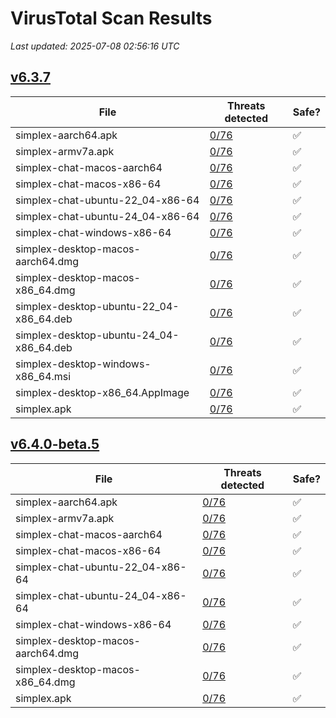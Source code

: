 # VirusTotal Scan Results
_Last updated: 2025-07-08 02:56:16 UTC_

## [v6.3.7](https://github.com/simplex-chat/simplex-chat/releases/tag/v6.3.7)
| File | Threats detected | Safe? |
| ---- | ---------------- | ----- |
| simplex-aarch64.apk | [0/76](https://www.virustotal.com/gui/file/f0d273c379b86fba48a4e60b32158b62d0c6faae1809346ed8a6b9a72d28bfaf) | ✅ |
| simplex-armv7a.apk | [0/76](https://www.virustotal.com/gui/file/dee6380e34d8cecde9ff9d22e79c6a449391fab3e2e13e8c0a53c764c09f0338) | ✅ |
| simplex-chat-macos-aarch64 | [0/76](https://www.virustotal.com/gui/file/5c7fd9369b9ddd1ccdb2bd2634e89ac38a8c4c99183122ce9a481673d82616da) | ✅ |
| simplex-chat-macos-x86-64 | [0/76](https://www.virustotal.com/gui/file/c4e8ac93d1fff6bee889c208d56f9b8d491ef2b00a3d9189e66d8ed622525ec4) | ✅ |
| simplex-chat-ubuntu-22_04-x86-64 | [0/76](https://www.virustotal.com/gui/file/11dce922a17ec321394193ca34505c68cb768f95794069b30f8715e23029723e) | ✅ |
| simplex-chat-ubuntu-24_04-x86-64 | [0/76](https://www.virustotal.com/gui/file/811c908722bbc00b6baf9224e163ba58e969c5c434b66b26fd0af8023dbd2401) | ✅ |
| simplex-chat-windows-x86-64 | [0/76](https://www.virustotal.com/gui/file/3fa0bb7df06b032001a7040beb7aa07d773fb35747f9322555a4302549c9d21e) | ✅ |
| simplex-desktop-macos-aarch64.dmg | [0/76](https://www.virustotal.com/gui/file/c34c3532650a53b4821c86548789303fd86992ad5d2fd573dcb0a8dce9539fa0) | ✅ |
| simplex-desktop-macos-x86_64.dmg | [0/76](https://www.virustotal.com/gui/file/5cee1b63c227de30569c392d3fa88b02b608fb182b8c61539a1ff465d6510c81) | ✅ |
| simplex-desktop-ubuntu-22_04-x86_64.deb | [0/76](https://www.virustotal.com/gui/file/ff2271944ccdf3cee22aaae808f020f3ac921a98a6c2bb71484b954fa46c19aa) | ✅ |
| simplex-desktop-ubuntu-24_04-x86_64.deb | [0/76](https://www.virustotal.com/gui/file/5868bbd5081a0e1a7ea2e1a038ec111cf3f9fea57f38c76cfab32fc7f35800df) | ✅ |
| simplex-desktop-windows-x86_64.msi | [0/76](https://www.virustotal.com/gui/file/31e8faca94a80ef3efca18960ccdbea243635323834df620850770f5facb9c0b) | ✅ |
| simplex-desktop-x86_64.AppImage | [0/76](https://www.virustotal.com/gui/file/3ec5124ace874d5de019b747fa13e27d9d8093a8f5bcd4801eca9a2f953595b6) | ✅ |
| simplex.apk | [0/76](https://www.virustotal.com/gui/file/f0d273c379b86fba48a4e60b32158b62d0c6faae1809346ed8a6b9a72d28bfaf) | ✅ |

## [v6.4.0-beta.5](https://github.com/simplex-chat/simplex-chat/releases/tag/v6.4.0-beta.5)
| File | Threats detected | Safe? |
| ---- | ---------------- | ----- |
| simplex-aarch64.apk | [0/76](https://www.virustotal.com/gui/file/ffb029b2aa80c44c5e7a47865760a6b84c8ce725b99e0f26971f97365aa9bbb5) | ✅ |
| simplex-armv7a.apk | [0/76](https://www.virustotal.com/gui/file/6954bd29303333ca75266e2f466bf063597faef2650e824a6721e642cd5df283) | ✅ |
| simplex-chat-macos-aarch64 | [0/76](https://www.virustotal.com/gui/file/29993122808ae8b502bc89fa6eb7f740cd073f82632418ad4b2d8d9f618a8de0) | ✅ |
| simplex-chat-macos-x86-64 | [0/76](https://www.virustotal.com/gui/file/376b9e89c6757d608ba40d6027af8524a0691cd675f7191071a17a226562abff) | ✅ |
| simplex-chat-ubuntu-22_04-x86-64 | [0/76](https://www.virustotal.com/gui/file/bb57b280be7401339b735f790234fa67c50462b79d38a38eeffb6a59bcc2e0ad) | ✅ |
| simplex-chat-ubuntu-24_04-x86-64 | [0/76](https://www.virustotal.com/gui/file/361f62f3261b29b517d66f3c8dd313f5c08ccb4ef6363ba9fcf92d53a899e1f0) | ✅ |
| simplex-chat-windows-x86-64 | [0/76](https://www.virustotal.com/gui/file/8b777936ca5946fd8f2c30a0549a4c75ca11c3470abaa0ed6d529698633bfc4d) | ✅ |
| simplex-desktop-macos-aarch64.dmg | [0/76](https://www.virustotal.com/gui/file/867ac418ba38f67d5710f57e7e7e597276da9f7a61a445be6459d17710a68961) | ✅ |
| simplex-desktop-macos-x86_64.dmg | [0/76](https://www.virustotal.com/gui/file/a22167260d43313346b3773a132643f23e81492dbdec988cc281b91b6a200cff) | ✅ |
| simplex.apk | [0/76](https://www.virustotal.com/gui/file/ffb029b2aa80c44c5e7a47865760a6b84c8ce725b99e0f26971f97365aa9bbb5) | ✅ |
